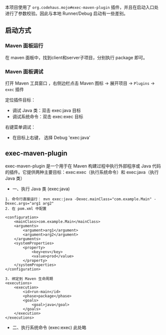 本项目使用了 `org.codehaus.mojo#exec-maven-plugin` 插件，并且在启动入口处进行了参数校验。因此与本地 Runner/Debug 启动有一些差别。

## 启动方式
### Maven 面板运行

在 maven 面板中，找到client和server子项目，分别执行 package 即可。

### Maven 面板调试
打开 Maven 工具窗口 ，右侧边栏点击 Maven 图标 → 展开项目 → `Plugins` → `exec` 插件

定位插件目标：
* 调试 Java 类：双击 exec:java 目标
* 调试系统命令：双击 exec:exec 目标

右键菜单调试： 
* 在目标上右键， 选择 Debug 'exec:java'


## exec-maven-plugin
exec-maven-plugin 是一个用于在 Maven 构建过程中执行外部程序或 Java 代码的插件。它提供两种主要目标：exec:exec（执行系统命令）和 exec:java（执行 Java 类）

* 一、执行 Java 类 (exec:java)

```
1. 命令行直接运行： mvn exec:java -Dexec.mainClass="com.example.Main" -Dexec.args="arg1 arg2"
2. 在 pom.xml 中配置

<configuration>
    <mainClass>com.example.Main</mainClass>
    <arguments>
        <argument>arg1</argument>
        <argument>arg2</argument>
    </arguments>
    <systemProperties>
        <property>
            <key>env</key>
            <value>prod</value>
        </property>
    </systemProperties>
</configuration>

3. 绑定到 Maven 生命周期
<executions>
    <execution>
        <id>run-main</id>
        <phase>package</phase>
        <goals>
            <goal>java</goal>
        </goals>
    </execution>
</executions>
```

* 二、执行系统命令 (exec:exec)
此处略

